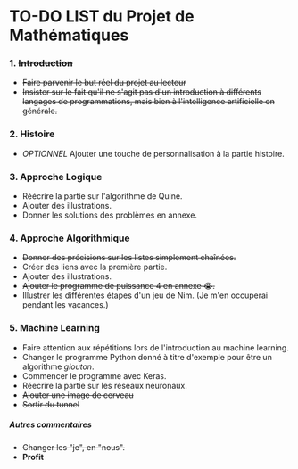 # TO-DO LIST du Projet de Mathématiques

### 1. ~~Introduction~~
- ~~Faire parvenir le but réel du projet au lecteur~~
- ~~Insister sur le fait qu'il ne s'agit pas d'un introduction à différents langages de programmations, mais bien à l'intelligence artificielle en générale.~~

### 2. Histoire
- *OPTIONNEL* Ajouter une touche de personnalisation à la partie histoire.

### 3. Approche Logique 
- Réécrire la partie sur l'algorithme de Quine. 
- Ajouter des illustrations. 
- Donner les solutions des problèmes en annexe.

### 4. Approche Algorithmique
- ~~Donner des précisions sur les listes simplement chaînées.~~ 
- Créer des liens avec la première partie.
- Ajouter des illustrations.
- ~~Ajouter le programme de puissance 4 en annexe :sob:.~~
- Illustrer les différentes étapes d'un jeu de Nim. (Je m'en occuperai pendant les vacances.) 

### 5. Machine Learning
- Faire attention aux répétitions lors de l'introduction au machine learning. 
- Changer le programme Python donné à titre d'exemple pour être un algorithme *glouton*.
- Commencer le programme avec Keras.
- Réecrire la partie sur les réseaux neuronaux. 
- ~~Ajouter une image de cerveau~~
- ~~Sortir du tunnel~~ 

 ##### Autres commentaires 
- ~~Changer les "je", en "nous".~~
- **Profit**
